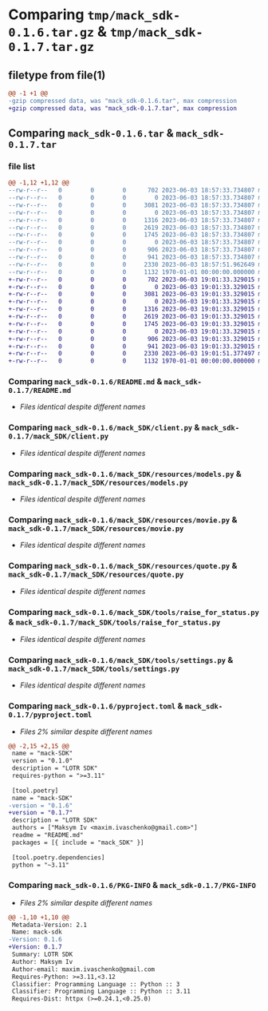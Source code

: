 # Comparing `tmp/mack_sdk-0.1.6.tar.gz` & `tmp/mack_sdk-0.1.7.tar.gz`

## filetype from file(1)

```diff
@@ -1 +1 @@
-gzip compressed data, was "mack_sdk-0.1.6.tar", max compression
+gzip compressed data, was "mack_sdk-0.1.7.tar", max compression
```

## Comparing `mack_sdk-0.1.6.tar` & `mack_sdk-0.1.7.tar`

### file list

```diff
@@ -1,12 +1,12 @@
--rw-r--r--   0        0        0      702 2023-06-03 18:57:33.734807 mack_sdk-0.1.6/README.md
--rw-r--r--   0        0        0        0 2023-06-03 18:57:33.734807 mack_sdk-0.1.6/mack_SDK/__init__.py
--rw-r--r--   0        0        0     3081 2023-06-03 18:57:33.734807 mack_sdk-0.1.6/mack_SDK/client.py
--rw-r--r--   0        0        0        0 2023-06-03 18:57:33.734807 mack_sdk-0.1.6/mack_SDK/resources/__init__.py
--rw-r--r--   0        0        0     1316 2023-06-03 18:57:33.734807 mack_sdk-0.1.6/mack_SDK/resources/models.py
--rw-r--r--   0        0        0     2619 2023-06-03 18:57:33.734807 mack_sdk-0.1.6/mack_SDK/resources/movie.py
--rw-r--r--   0        0        0     1745 2023-06-03 18:57:33.734807 mack_sdk-0.1.6/mack_SDK/resources/quote.py
--rw-r--r--   0        0        0        0 2023-06-03 18:57:33.734807 mack_sdk-0.1.6/mack_SDK/tools/__init__.py
--rw-r--r--   0        0        0      906 2023-06-03 18:57:33.734807 mack_sdk-0.1.6/mack_SDK/tools/raise_for_status.py
--rw-r--r--   0        0        0      941 2023-06-03 18:57:33.734807 mack_sdk-0.1.6/mack_SDK/tools/settings.py
--rw-r--r--   0        0        0     2330 2023-06-03 18:57:51.962649 mack_sdk-0.1.6/pyproject.toml
--rw-r--r--   0        0        0     1132 1970-01-01 00:00:00.000000 mack_sdk-0.1.6/PKG-INFO
+-rw-r--r--   0        0        0      702 2023-06-03 19:01:33.329015 mack_sdk-0.1.7/README.md
+-rw-r--r--   0        0        0        0 2023-06-03 19:01:33.329015 mack_sdk-0.1.7/mack_SDK/__init__.py
+-rw-r--r--   0        0        0     3081 2023-06-03 19:01:33.329015 mack_sdk-0.1.7/mack_SDK/client.py
+-rw-r--r--   0        0        0        0 2023-06-03 19:01:33.329015 mack_sdk-0.1.7/mack_SDK/resources/__init__.py
+-rw-r--r--   0        0        0     1316 2023-06-03 19:01:33.329015 mack_sdk-0.1.7/mack_SDK/resources/models.py
+-rw-r--r--   0        0        0     2619 2023-06-03 19:01:33.329015 mack_sdk-0.1.7/mack_SDK/resources/movie.py
+-rw-r--r--   0        0        0     1745 2023-06-03 19:01:33.329015 mack_sdk-0.1.7/mack_SDK/resources/quote.py
+-rw-r--r--   0        0        0        0 2023-06-03 19:01:33.329015 mack_sdk-0.1.7/mack_SDK/tools/__init__.py
+-rw-r--r--   0        0        0      906 2023-06-03 19:01:33.329015 mack_sdk-0.1.7/mack_SDK/tools/raise_for_status.py
+-rw-r--r--   0        0        0      941 2023-06-03 19:01:33.329015 mack_sdk-0.1.7/mack_SDK/tools/settings.py
+-rw-r--r--   0        0        0     2330 2023-06-03 19:01:51.377497 mack_sdk-0.1.7/pyproject.toml
+-rw-r--r--   0        0        0     1132 1970-01-01 00:00:00.000000 mack_sdk-0.1.7/PKG-INFO
```

### Comparing `mack_sdk-0.1.6/README.md` & `mack_sdk-0.1.7/README.md`

 * *Files identical despite different names*

### Comparing `mack_sdk-0.1.6/mack_SDK/client.py` & `mack_sdk-0.1.7/mack_SDK/client.py`

 * *Files identical despite different names*

### Comparing `mack_sdk-0.1.6/mack_SDK/resources/models.py` & `mack_sdk-0.1.7/mack_SDK/resources/models.py`

 * *Files identical despite different names*

### Comparing `mack_sdk-0.1.6/mack_SDK/resources/movie.py` & `mack_sdk-0.1.7/mack_SDK/resources/movie.py`

 * *Files identical despite different names*

### Comparing `mack_sdk-0.1.6/mack_SDK/resources/quote.py` & `mack_sdk-0.1.7/mack_SDK/resources/quote.py`

 * *Files identical despite different names*

### Comparing `mack_sdk-0.1.6/mack_SDK/tools/raise_for_status.py` & `mack_sdk-0.1.7/mack_SDK/tools/raise_for_status.py`

 * *Files identical despite different names*

### Comparing `mack_sdk-0.1.6/mack_SDK/tools/settings.py` & `mack_sdk-0.1.7/mack_SDK/tools/settings.py`

 * *Files identical despite different names*

### Comparing `mack_sdk-0.1.6/pyproject.toml` & `mack_sdk-0.1.7/pyproject.toml`

 * *Files 2% similar despite different names*

```diff
@@ -2,15 +2,15 @@
 name = "mack-SDK"
 version = "0.1.0"
 description = "LOTR SDK"
 requires-python = ">=3.11"
 
 [tool.poetry]
 name = "mack-SDK"
-version = "0.1.6"
+version = "0.1.7"
 description = "LOTR SDK"
 authors = ["Maksym Iv <maxim.ivaschenko@gmail.com>"]
 readme = "README.md"
 packages = [{ include = "mack_SDK" }]
 
 [tool.poetry.dependencies]
 python = "~3.11"
```

### Comparing `mack_sdk-0.1.6/PKG-INFO` & `mack_sdk-0.1.7/PKG-INFO`

 * *Files 2% similar despite different names*

```diff
@@ -1,10 +1,10 @@
 Metadata-Version: 2.1
 Name: mack-sdk
-Version: 0.1.6
+Version: 0.1.7
 Summary: LOTR SDK
 Author: Maksym Iv
 Author-email: maxim.ivaschenko@gmail.com
 Requires-Python: >=3.11,<3.12
 Classifier: Programming Language :: Python :: 3
 Classifier: Programming Language :: Python :: 3.11
 Requires-Dist: httpx (>=0.24.1,<0.25.0)
```

